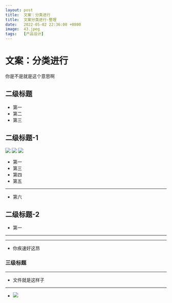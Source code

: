 ```yaml
---
layout: post
title:  文案：分类进行
title:  文案分类进行-整理
date:   2022-05-02 22:36:00 +0800
image:  43.jpeg
tags:   [产品设计]
---
```



# 文案：分类进行
你是不是就是这个意思啊

## 二级标题
* 第一
* 第二
* 第三
## 二级标题-1
![]({{site.baseurl}}/img/41.jpg)
![]({{site.baseurl}}/img/42.jpg)
![]({{site.baseurl}}/img/43.jpg)
* 第一             
* 第三
* 第四
* 第五 
***
* 第六
## 二级标题-2
* 第一
***
---
* 你疾速好这昂
### 三级标题
---
* 文件就是这样子
***
* ![](media/16514813692965/16515010148492.jpg)
